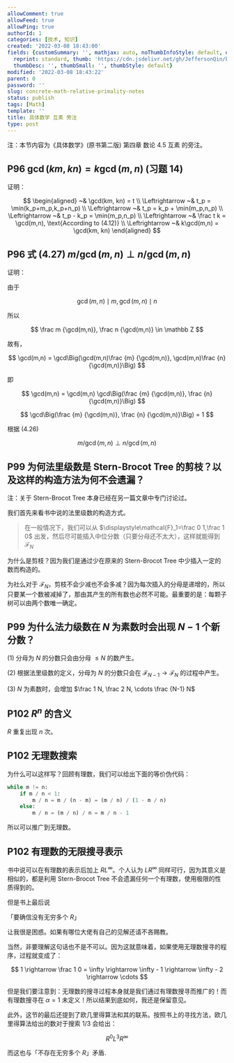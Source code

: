 ```yaml
---
allowComment: true
allowFeed: true
allowPing: true
authorId: 1
categories: [技术, 知识]
created: '2022-03-08 18:43:00'
fields: {customSummary: '', mathjax: auto, noThumbInfoStyle: default, outdatedNotice: 'no',
  reprint: standard, thumb: 'https://cdn.jsdelivr.net/gh/JeffersonQin/blog-asset@latest/usr/picgo/concrete-math.png',
  thumbDesc: '', thumbSmall: '', thumbStyle: default}
modified: '2022-03-08 18:43:22'
parent: 0
password: ''
slug: concrete-math-relative-primality-notes
status: publish
tags: [Math]
template: ''
title: 具体数学 互素 旁注
type: post
---
```

注：本节内容为《具体数学》(原书第二版) 第四章 数论 4.5 互素 的旁注。

## P96 $\gcd (km, kn) = k\gcd(m,n)$ (习题 14)

证明：

$$
	\begin{aligned}
		~& \gcd(km, kn) = t \\ 
		\Leftrightarrow ~& t_p = \min(k_p+m_p,k_p+n_p) \\ 
		\Leftrightarrow ~& t_p = k_p + \min(m_p,n_p) \\ 
		\Leftrightarrow ~& t_p - k_p = \min(m_p,n_p) \\
		\Leftrightarrow ~& \frac t k = \gcd(m,n), \text{According to (4.12)} \\
		\Leftrightarrow ~& k\gcd(m,n) = \gcd(km, kn)
	\end{aligned}
$$

## P96 式 (4.27) $m/\gcd(m,n)\perp n/\gcd(m,n)$

证明：

由于

$$
	\gcd(m,n) \mid m, \gcd(m,n) \mid n
$$

所以

$$
	\frac m {\gcd(m,n)}, \frac n {\gcd(m,n)} \in \mathbb Z
$$

故有，

$$
	\gcd(m,n) = \gcd\Big(\gcd(m,n)\frac {m} {\gcd(m,n)}, \gcd(m,n)\frac {n} {\gcd(m,n)}\Big)
$$

即

$$
	\gcd(m,n) = \gcd(m,n) \gcd\Big(\frac {m} {\gcd(m,n)}, \frac {n} {\gcd(m,n)}\Big)
$$

$$
	\gcd\Big(\frac {m} {\gcd(m,n)}, \frac {n} {\gcd(m,n)}\Big) = 1
$$

根据 $(4.26)$

$$
	m/\gcd(m,n)\perp n/\gcd(m,n)
$$

## P99 为何法里级数是 Stern-Brocot Tree 的剪枝？以及这样的构造方法为何不会遗漏？

注：关于 Stern-Brocot Tree 本身已经在另一篇文章中专门讨论过。

我们首先来看书中说的法里级数的构造方式。

> 在一般情况下，我们可以从 $\displaystyle\mathcal{F}_1=\frac 0 1,\frac 1 0$ 出发，然后尽可能插入中位分数（只要分母还不太大），这样就能得到 $\mathcal{F}_N$

为什么是剪枝？因为我们是通过少在原来的 Stern-Brocot Tree 中少插入一定的数而构造的。

为社么对于 $\mathcal F_N$，剪枝不会少减也不会多减？因为每次插入的分母是递增的，所以只要某一个数被减掉了，那由其产生的所有数也必然不可能。最重要的是：每颗子树可以由两个数唯一确定。

## P99 为什么法力级数在 $N$ 为素数时会出现 $N-1$ 个新分数？

(1) 分母为 $N$ 的分数只会由分母 $\leq N$ 的数产生。

(2) 根据法里级数的定义，分母为 $N$ 的分数只会在 $\mathcal F_{N-1} \rightarrow \mathcal F_N$ 的过程中产生。

(3) $N$ 为素数时，会增加 $\frac 1 N, \frac 2 N, \cdots \frac {N-1} N$

## P102 $R^n$ 的含义

$R$ 重复出现 $n$ 次。

## P102 无理数搜索

为什么可以这样写？回顾有理数，我们可以给出下面的等价伪代码：

```python
while m != n:
	if m / n < 1:
		m / n = m / (n - m) = (m / n) / (1 - m / n)
	else:
		m / n = (m / n) / n = m / n - 1
```

所以可以推广到无理数。

## P102 有理数的无限搜寻表示

书中说可以在有理数的表示后加上 $RL^\infty$。个人认为 $LR^\infty$ 同样可行，因为其意义是相似的，都是利用 Stern-Brocot Tree 不会遗漏任何一个有理数，使用极限的性质得到的。

但是书上最后说

「要确信没有无穷多个 $R$」

让我很是困惑。如果有哪位大佬有自己的见解还请不吝赐教。

当然，非要理解这句话也不是不可以。因为这就意味着，如果使用无理数搜寻的程序，过程就变成了：

$$
	1 \rightarrow \frac 1 0 = \infty \rightarrow \infty - 1 \rightarrow \infty - 2 \rightarrow \cdots
$$

但是我们要注意到：无理数的搜寻过程本身就是我们通过有理数搜寻而推广的！而有理数搜寻在 $\alpha = 1$ 未定义！所以结果到底如何，我还是保留意见。

此外，这节的最后还提到了欧几里得算法和其的联系。按照书上的寻找方法，欧几里得算法给出的数对于搜索 $1/3$ 会给出：

$$
	R^0L^3R^\infty
$$

而这也与「不存在无穷多个 $R$」矛盾.
